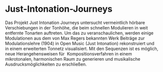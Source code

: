 # Just-Intonation-Journeys
Das Projekt Just Intonation Journeys untersucht vermeintlich hörbare Verschiebungen in der Tonhöhe, die beim schnellen Modulieren in weit entfernte Tonarten auftreten. Um das zu veranschaulichen, werden einige Modulationen aus dem von Max Regers bekannten Werk Beiträge zur Modulationslehre (1904) in Open Music (Just Intonation) rekonstruiert und in einem erweiterten Tonnetz visualisiert. Mit den Sequenzen ist es möglich, neue Herangehensweisen für  Kompositionsverfahren in einem mikrotonalen, harmonischen Raum zu generieren und musikalische Ausdrucksmöglichkeiten zu erschließen.
